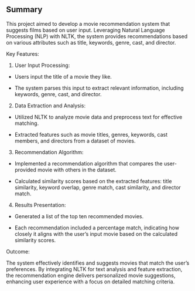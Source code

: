 ## Summary

This project aimed to develop a movie recommendation system that suggests films based on user input. Leveraging Natural Language Processing (NLP) with NLTK, the system provides recommendations based on various attributes such as title, keywords, genre, cast, and director.

Key Features:

1. User Input Processing:
* Users input the title of a movie they like.

 * The system parses this input to extract relevant information, including keywords, genre, cast, and director.

2. Data Extraction and Analysis:

* Utilized NLTK to analyze movie data and preprocess text for effective matching.

* Extracted features such as movie titles, genres, keywords, cast members, and directors from a dataset of movies.

3. Recommendation Algorithm:

* Implemented a recommendation algorithm that compares the user-provided movie with others in the dataset.

* Calculated similarity scores based on the extracted features: title similarity, keyword overlap, genre match, cast similarity, and director match.

4. Results Presentation:

* Generated a list of the top ten recommended movies.

* Each recommendation included a percentage match, indicating how closely it aligns with the user’s input movie based on the calculated similarity scores.

Outcome:

The system effectively identifies and suggests movies that match the user’s preferences. By integrating NLTK for text analysis and feature extraction, the recommendation engine delivers personalized movie suggestions, enhancing user experience with a focus on detailed matching criteria.
